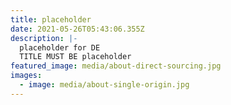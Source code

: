 ```yaml
---
title: placeholder
date: 2021-05-26T05:43:06.355Z
description: |-
  placeholder for DE
  TITLE MUST BE placeholder
featured_image: media/about-direct-sourcing.jpg
images:
  - image: media/about-single-origin.jpg
---
```

